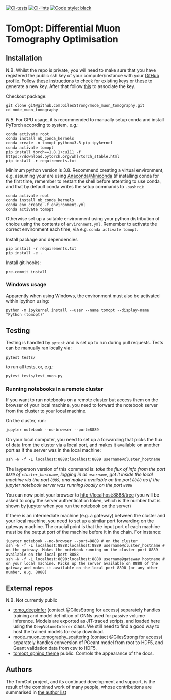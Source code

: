 [![CI-tests](https://github.com/GilesStrong/mode_muon_tomography/actions/workflows/tests.yml/badge.svg)](https://github.com/GilesStrong/mode_muon_tomography/actions)
[![CI-lints](https://github.com/GilesStrong/mode_muon_tomography/actions/workflows/linting.yml/badge.svg)](https://github.com/GilesStrong/mode_muon_tomography/actions)
[![Code style: black](https://img.shields.io/badge/code%20style-black-000000.svg)](https://github.com/psf/black)

# TomOpt: Differential Muon Tomography Optimisation

## Installation


N.B. Whilst the repo is private, you will need to make sure that you have registered the public ssh key of your computer/instance with your [GitHub profile](https://github.com/settings/keys). Follow [these instructions](https://docs.github.com/en/github/authenticating-to-github/connecting-to-github-with-ssh/checking-for-existing-ssh-keys) to check for existing keys or [these](https://docs.github.com/en/github/authenticating-to-github/connecting-to-github-with-ssh/generating-a-new-ssh-key-and-adding-it-to-the-ssh-agent) to generate a new key. After that follow [this](https://docs.github.com/en/github/authenticating-to-github/connecting-to-github-with-ssh/adding-a-new-ssh-key-to-your-github-account) to associate the key.

Checkout package:

```
git clone git@github.com:GilesStrong/mode_muon_tomography.git
cd mode_muon_tomography
```

*N.B.* For GPU usage, it is recommended to manually setup conda and install PyTorch according to system, e.g.:
```
conda activate root
conda install nb_conda_kernels
conda create -n tomopt python=3.8 pip ipykernel
conda activate tomopt
pip install torch==1.8.1+cu111 -f https://download.pytorch.org/whl/torch_stable.html
pip install -r requirements.txt
```

Minimum python version is 3.8. Recommend creating a virtual environment, e.g. assuming your are using [Anaconda](https://www.anaconda.com/products/individual)/[Miniconda](https://docs.conda.io/en/latest/miniconda.html) (if installing conda for the first time, remember to restart the shell before attemting to use conda, and that by default conda writes the setup commands to `.bashrc`):

```
conda activate root
conda install nb_conda_kernels
conda env create -f environment.yml
conda activate tomopt
```

Otherwise set up a suitable environment using your python distribution of choice using the contents of `environment.yml`. Remember to activate the correct environment each time, via e.g. `conda activate tomopt`.

Install package and dependencies
```
pip install -r requirements.txt
pip install -e .
```

Install git-hooks:

```
pre-commit install
```

### Windows usage

Apparently when using Windows, the environment must also be activated within ipython using:

```
python -m ipykernel install --user --name tomopt --display-name "Python (tomopt)" 
```

## Testing

Testing is handled by `pytest` and is set up to run during pull requests. Tests can be manually ran locally via:

```
pytest tests/
```

to run all tests, or, e.g.:

```
pytest tests/test_muon.py
```

### Running notebooks in a remote cluster

If you want to run notebooks on a remote cluster but access them on the browser of your local machine, you need to forward the notebook server from the cluster to your local machine.

On the cluster, run:
```
jupyter notebook --no-browser --port=8889
```

On your local computer, you need to set up a forwarding that picks the flux of data from the cluster via a local port, and makes it available on another port as if the server was in the local machine:
```
ssh -N -f -L localhost:8888:localhost:8889 username@cluster_hostname
```

The layperson version of this command is: *take the flux of info from the port `8889` of `cluster_hostname`, logging in as `username`, get it inside the local machine via the port `8889`, and make it available on the port `8888` as if the jupyter notebook server was running locally on the port `8888`*

You can now point your browser to [http://localhost:8888/tree](http://localhost:8888/tree) (you will be asked to copy the server authentication token, which is the number that is shown by jupyter when you run the notebook on the server)

If there is an intermediate machine (e.g. a gateway) between the cluster and your local machine, you need to set up a similar port forwarding on the gateway machine. The crucial point is that the input port of each machine must be the output port of the machine before it in the chain. For instance:
```
jupyter notebook --no-browser --port=8889 # on the cluster
ssh -N -f -L localhost:8888:localhost:8889 username@cluster_hostname # on the gateway. Makes the notebook running on the cluster port 8889 available on the local port 8888
ssh -N -f -L localhost:8890:localhost:8888 username@gateway_hostname # on your local machine. Picks up the server available on 8888 of the gateway and makes it available on the local port 8890 (or any other number, e.g. 8888)
```

## External repos

N.B. Not currently public

- [tomo_deepinfer](https://github.com/GilesStrong/mode_muon_tomo_inference) (contact @GilesStrong for access) separately handles training and model definition of GNNs used for passive volume inference. Models are exported as JIT-traced scripts, and loaded here using the `DeepVolumeInferer` class. We still need to find a good way to host the trained models for easy download.
- [mode_muon_tomography_scattering](https://github.com/GilesStrong/mode_muon_tomography_scattering)  (contact @GilesStrong for access) separately handles conversion of PGeant model from root to HDF5, and Geant validation data from csv to HDF5.
- [tomopt_sphinx_theme](https://github.com/GilesStrong/tomopt_sphinx_theme) public. Controls the appearance of the docs.

## Authors

The TomOpt project, and its continued development and support, is the result of the combined work of many people, whose contributions are summarised in [the author list](https://github.com/GilesStrong/mode_muon_tomography/blob/main/AUTHORS.md)